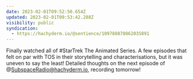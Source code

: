 ```yaml
---
date: 2023-02-01T09:52:50.654Z
updated: 2023-02-01T09:53:42.288Z
visibility: public
syndication:
  - https://hachyderm.io/@sentience/109788870862035891
---
```

Finally watched all of #StarTrek The Animated Series. A few episodes that felt on par with TOS in their storytelling and characterisations, but it was uneven to say the least! Detailed thoughts on the next episode of @SubspaceRadio@hachyderm.io, recording tomorrow!
